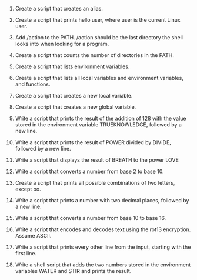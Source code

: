 1) Create a script that creates an alias.

2) Create a script that prints hello user, where user is the current Linux user.

3) Add /action to the PATH. /action should be the last directory the shell looks into when looking for a program.

4) Create a script that counts the number of directories in the PATH.

5) Create a script that lists environment variables.

6) Create a script that lists all local variables and environment variables, and functions.

7) Create a script that creates a new local variable.

8) Create a script that creates a new global variable.

9) Write a script that prints the result of the addition of 128 with the value stored in the environment variable TRUEKNOWLEDGE, followed by a new line.

10) Write a script that prints the result of POWER divided by DIVIDE, followed by a new line.

11) Write a script that displays the result of BREATH to the power LOVE

12) Write a script that converts a number from base 2 to base 10.

13) Create a script that prints all possible combinations of two letters, except oo.

14) Write a script that prints a number with two decimal places, followed by a new line.

15) Write a script that converts a number from base 10 to base 16.

16) Write a script that encodes and decodes text using the rot13 encryption. Assume ASCII.

17) Write a script that prints every other line from the input, starting with the first line.

18) Write a shell script that adds the two numbers stored in the environment variables WATER and STIR and prints the result.
